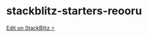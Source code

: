# stackblitz-starters-reooru

[Edit on StackBlitz ⚡️](https://stackblitz.com/edit/stackblitz-starters-reooru)